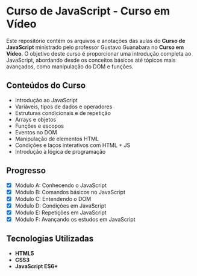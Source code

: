 # Curso de JavaScript - Curso em Vídeo 

Este repositório contém os arquivos e anotações das aulas do **Curso de JavaScript** ministrado pelo professor Gustavo Guanabara no **Curso em Vídeo**. O objetivo deste curso é proporcionar uma introdução completa ao JavaScript, abordando desde os conceitos básicos até tópicos mais avançados, como manipulação do DOM e funções.

## Conteúdos do Curso

- Introdução ao JavaScript
- Variáveis, tipos de dados e operadores
- Estruturas condicionais e de repetição
- Arrays e objetos
- Funções e escopos
- Eventos no DOM
- Manipulação de elementos HTML
- Condições e laços interativos com HTML + JS
- Introdução à lógica de programação

## Progresso

- [x] Módulo A: Conhecendo o JavaScript
- [x] Módulo B: Comandos básicos no JavaScript
- [x] Módulo C: Entendendo o DOM
- [x] Módulo D: Condições em JavaScript
- [x] Módulo E: Repetições em JavaScript
- [x] Módulo F: Avançando os estudos em JavaScript

## Tecnologias Utilizadas

- **HTML5**
- **CSS3**
- **JavaScript ES6+**
